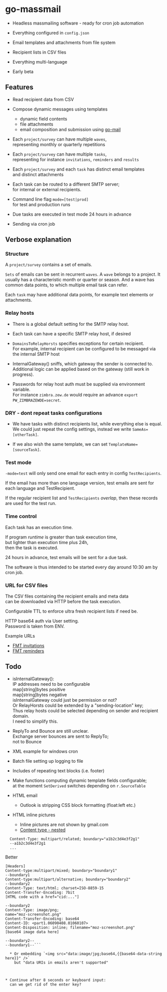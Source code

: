 # go-massmail

* Headless massmailing software - ready for cron job automation

* Everything configured in `config.json`

* Email templates and attachments from file system

* Recipient lists in CSV files

* Everything multi-language

* Early beta

## Features

* Read recipient data from CSV

* Compose dynamic messages using templates
  * dynamic field contents
  * file attachments
  * email composition and submission using [go-mail](https://github.com/pbberlin/go-mail)

* Each `project/survey` can have multiple `waves`,  
  representing monthly or quarterly repetitions

* Each `project/survey` can have multiple `tasks`,  
  representing for instance `invitations`, `reminders` and `results`

* Each `project/survey` and each `task` has distinct email templates  
  and distinct attachments

* Each task can be routed to a different SMTP server;  
  for internal or external recipients. 

* Command line flag `mode=[test|prod]`  
  for test and production runs

* Due tasks are executed in test mode 24 hours in advance

* Sending via cron job

## Verbose explanation

### Structure

A `project/survey` contains a set of emails.

`Sets` of emails can be sent in recurrent `waves`. A `wave` belongs to a project. It usually has a characteristic month or quarter or season. And a wave has common data points, to which multiple email task can refer.

Each `task` may have additional data points, for example text elements or attachments.

### Relay hosts

* There is a global default setting for the SMTP relay host.

* Each task can have a specific SMTP relay host, if desired

* `DomainsToRelayHorsts` specifies exceptions for certain recipient.  
  For example, internal recipient can be configured to be messaged via the internal SMTP host

* InternalGateway() sniffs, which gateway the sender is connected to.  
  Additional logic can be applied based on the gateway (still work in progress).

* Passwords for relay host auth must be supplied via environment variable.  
  For instance `zimbra.zew.de` would require an advance `export PW_ZIMBRAZEWDE=secret`.

### DRY - dont repeat tasks configurations

* We have tasks with distinct recipients list, while everything else is equal. We could just repeat the config settings, instead we write `SameAs=[otherTask]`.

* If we also wish the same template, we can set `TemplateName=[sourceTask]`.

### Test mode

`-mode=test` will only send one email for each entry in config `TestRecipients`.

If the email has more than one language version, test emails are sent for each language and TestRecipient.

If the regular recipient list and `TestRecipients` _overlap_, then these records are used for the test run.

### Time control

Each task has an execution time.

If program _runtime_ is greater than task execution time,  
but lighter than execution time plus 24h,  
then the task is executed.

24 hours in advance, test emails will be sent for a due task. 

The software is thus intended to be started every day around 10:30 am by cron job.

### URL for CSV files

The CSV files containing the recipient emails and meta data  
can be downloaded via HTTP before the task execution.  

Configurable TTL to enforce ultra fresh recipient lists if need be.

HTTP base64 auth via User setting.  
Password is taken from ENV.

Example URLs

* [FMT invitations](http://fmt-2020.zew.local/fmt/individualbericht-curl.php?mode=invitation)  
* [FMT reminders](http://fmt-2020.zew.local/fmt/individualbericht-curl.php?mode=reminder)  


## Todo

* isInternalGateway():  
   IP addresses need to be configurable  
     map[string]bytes positive  
     map[string]bytes negative  
  isInternalGateway could just be permission or not?  
  Or RelayHorsts could be extended by a "sending-location" key;  
  Thus relay hosts could be selected depending on sender and recipient domain.  
  I need to simplify this.
  
* ReplyTo and Bounce are still unclear.  
  Exchange server bounces are sent to ReplyTo;  
  not to Bounce

* XML example for windows cron

* Batch file setting up logging to file

* Includes of repeating text blocks (i.e. footer)

* Make functions computing dynamic template fields configurable;  
  at the moment `SetDerived` switches depending on `r.SourceTable` 

* HTML email
  * Outlook is stripping CSS block formatting (float:left etc.)

* HTML inline pictures
  * Inline pictures are not shown by gmail.com
  * [Content type - nested](stackoverflow.com/questions/6706891/)

```log
  Content-Type: multipart/related; boundary="a1b2c3d4e3f2g1"
  --a1b2c3d4e3f2g1
  ...
```

Better

```log
[Headers]
Content-type:multipart/mixed; boundary="boundary1"
--boundary1
Content-type:multipart/alternative; boundary="boundary2"
--boundary2
Content-Type: text/html; charset=ISO-8859-15
Content-Transfer-Encoding: 7bit
[HTML code with a href="cid:..."]

--boundary2
Content-Type: image/png;
name="moz-screenshot.png"
Content-Transfer-Encoding: base64
Content-ID: <part1.06090408.01060107>
Content-Disposition: inline; filename="moz-screenshot.png"
[base64 image data here]

--boundary2--
--boundary1--```

  * Or embedding `<img src="data:image/jpg;base64,{{base64-data-string here}}" />`  
    but "data URIs in emails aren't supported"



* Continue after 8 seconds or keyboard input:  
  can we get rid of the enter key?

